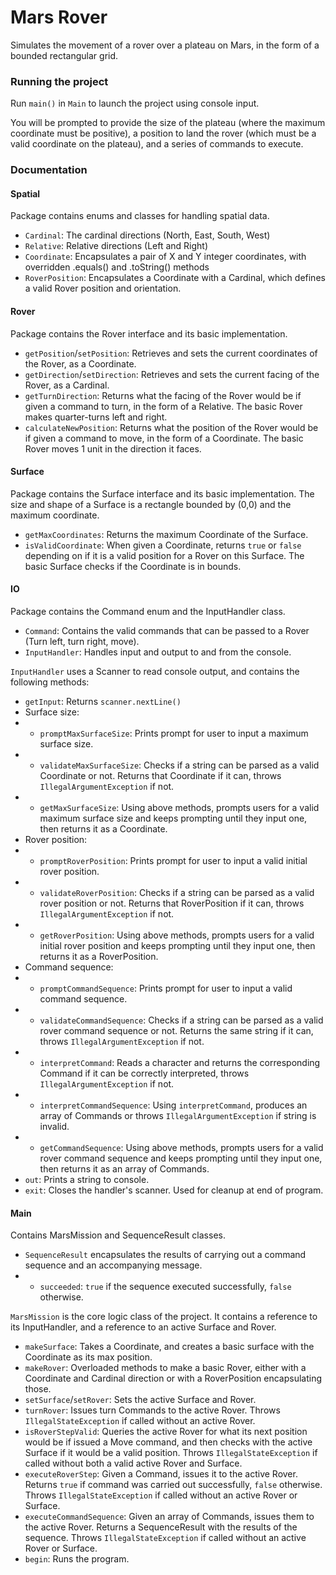 # Mars Rover
Simulates the movement of a rover over a plateau on Mars, in the form of a bounded rectangular grid.

### Running the project
Run `main()` in `Main` to launch the project using console input.

You will be prompted to provide the size of the plateau (where the maximum coordinate must be positive), a position to land the rover (which must be a valid coordinate on the plateau), and a series of commands to execute.

### Documentation

#### Spatial
Package contains enums and classes for handling spatial data.
* `Cardinal`: The cardinal directions (North, East, South, West)
* `Relative`: Relative directions (Left and Right)
* `Coordinate`: Encapsulates a pair of X and Y integer coordinates, with overridden .equals() and .toString() methods
* `RoverPosition`: Encapsulates a Coordinate with a Cardinal, which defines a valid Rover position and orientation.
#### Rover
Package contains the Rover interface and its basic implementation.
* `getPosition`/`setPosition`: Retrieves and sets the current coordinates of the Rover, as a Coordinate.
* `getDirection`/`setDirection`: Retrieves and sets the current facing of the Rover, as a Cardinal.
* `getTurnDirection`: Returns what the facing of the Rover would be if given a command to turn, in the form of a Relative. The basic Rover makes quarter-turns left and right. 
* `calculateNewPosition`: Returns what the position of the Rover would be if given a command to move, in the form of a Coordinate. The basic Rover moves 1 unit in the direction it faces.
#### Surface
Package contains the Surface interface and its basic implementation.
The size and shape of a Surface is a rectangle bounded by (0,0) and the maximum coordinate.
* `getMaxCoordinates`: Returns the maximum Coordinate of the Surface.
* `isValidCoordinate`: When given a Coordinate, returns `true` or `false` depending on if it is a valid position for a Rover on this Surface. The basic Surface checks if the Coordinate is in bounds. 
#### IO
Package contains the Command enum and the InputHandler class.
* `Command`: Contains the valid commands that can be passed to a Rover (Turn left, turn right, move).
* `InputHandler`: Handles input and output to and from the console.

`InputHandler` uses a Scanner to read console output, and contains the following methods:
* `getInput`: Returns `scanner.nextLine()`
* Surface size:
* * `promptMaxSurfaceSize`: Prints prompt for user to input a maximum surface size.
* * `validateMaxSurfaceSize`: Checks if a string can be parsed as a valid Coordinate or not. Returns that Coordinate if it can, throws `IllegalArgumentException` if not.
* * `getMaxSurfaceSize`: Using above methods, prompts users for a valid maximum surface size and keeps prompting until they input one, then returns it as a Coordinate.
* Rover position:
* * `promptRoverPosition`: Prints prompt for user to input a valid initial rover position.
* * `validateRoverPosition`: Checks if a string can be parsed as a valid rover position or not. Returns that RoverPosition if it can, throws `IllegalArgumentException` if not.
* * `getRoverPosition`: Using above methods, prompts users for a valid initial rover position and keeps prompting until they input one, then returns it as a RoverPosition.
* Command sequence:
* * `promptCommandSequence`: Prints prompt for user to input a valid command sequence.
* * `validateCommandSequence`: Checks if a string can be parsed as a valid rover command sequence or not. Returns the same string if it can, throws `IllegalArgumentException` if not.
* * `interpretCommand`: Reads a character and returns the corresponding Command if it can be correctly interpreted, throws `IllegalArgumentException` if not.
* * `interpretCommandSequence`: Using `interpretCommand`, produces an array of Commands or throws `IllegalArgumentException` if string is invalid.
* * `getCommandSequence`: Using above methods, prompts users for a valid rover command sequence and keeps prompting until they input one, then returns it as an array of Commands.
* `out`: Prints a string to console.
* `exit`: Closes the handler's scanner. Used for cleanup at end of program.

#### Main
Contains MarsMission and SequenceResult classes.
* `SequenceResult` encapsulates the results of carrying out a command sequence and an accompanying message.
* * `succeeded`: `true` if the sequence executed successfully, `false` otherwise.

`MarsMission` is the core logic class of the project. It contains a reference to its InputHandler, and a reference to an active Surface and Rover. 
* `makeSurface`: Takes a Coordinate, and creates a basic surface with the Coordinate as its max position.
* `makeRover`: Overloaded methods to make a basic Rover, either with a Coordinate and Cardinal direction or with a RoverPosition encapsulating those.
* `setSurface`/`setRover`: Sets the active Surface and Rover.
* `turnRover`: Issues turn Commands to the active Rover. Throws `IllegalStateException` if called without an active Rover.
* `isRoverStepValid`: Queries the active Rover for what its next position would be if issued a Move command, and then checks with the active Surface if it would be a valid position. Throws `IllegalStateException` if called without both a valid active Rover and Surface. 
* `executeRoverStep`: Given a Command, issues it to the active Rover. Returns `true` if command was carried out successfully, `false` otherwise. Throws `IllegalStateException` if called without an active Rover or Surface.
* `executeCommandSequence`: Given an array of Commands, issues them to the active Rover. Returns a SequenceResult with the results of the sequence. Throws `IllegalStateException` if called without an active Rover or Surface.
* `begin`: Runs the program.